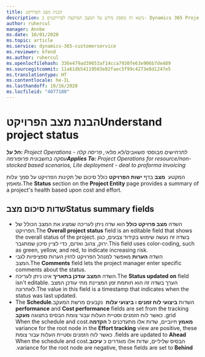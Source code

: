 ```yaml
---
title: הבנת מצב הפרויקט
description: נושא זה מספק מידע על המצב המוקצה לפרויקטים ב- Dynamics 365 Project Operations.
author: ruhercul
manager: Annbe
ms.date: 10/01/2020
ms.topic: article
ms.service: dynamics-365-customerservice
ms.reviewer: kfend
ms.author: ruhercul
ms.openlocfilehash: 336e479ad39653af14cca7930fe63e906b7de489
ms.sourcegitcommit: 11a61db54119503e82faec5f99c4273e8d1247e5
ms.translationtype: HT
ms.contentlocale: he-IL
ms.lasthandoff: 10/16/2020
ms.locfileid: "4077180"
---
```

# <a name="understand-project-status"></a><span data-ttu-id="62875-103">הבנת מצב הפרויקט</span><span class="sxs-lookup"><span data-stu-id="62875-103">Understand project status</span></span>

<span data-ttu-id="62875-104">_**חל על:** Project Operations לתרחישים מבוססי משאבים/לא מלאי, פריסה קלה - עסקה בחשבונית פרופורמה_</span><span class="sxs-lookup"><span data-stu-id="62875-104">_**Applies To:** Project Operations for resource/non-stocked based scenarios, Lite deployment - deal to proforma invoicing_</span></span>


<span data-ttu-id="62875-105">המקטע  **מצב** בדף **ישות הפרויקט** כולל סיכום של תקינות הפרויקט על סמך עלות ומאמץ.</span><span class="sxs-lookup"><span data-stu-id="62875-105">The **Status** section on the **Project Entity** page provides a summary of a project's health based upon cost and effort.</span></span>


## <a name="status-summary-fields"></a><span data-ttu-id="62875-106">שדות סיכום מצב</span><span class="sxs-lookup"><span data-stu-id="62875-106">Status summary fields</span></span>

- <span data-ttu-id="62875-107">השדה **מצב פרויקט כולל‬** הוא שדה ניתן לעריכה שמציג את המצב הכולל של הפרויקט.</span><span class="sxs-lookup"><span data-stu-id="62875-107">The **Overall project status** field is an editable field that shows the overall status of the project.</span></span> <span data-ttu-id="62875-108">בשדה זה נעשה שימוש בקידוד צבעים, כגון ירוק, צהוב ואדום, כדי לציין סיכון שמתגבר.</span><span class="sxs-lookup"><span data-stu-id="62875-108">This field uses color-coding, such as green, yellow, and red, to indicate increasing risk.</span></span> 
- <span data-ttu-id="62875-109">השדה **הערות** מאפשר למנהל הפרויקט להזין הערות ספציפיות לגבי המצב.</span><span class="sxs-lookup"><span data-stu-id="62875-109">The **Comments** field lets the project manager enter specific comments about the status.</span></span> 
- <span data-ttu-id="62875-110">השדה **המצב עודכן בתאריך** אינו ניתן לעריכה.</span><span class="sxs-lookup"><span data-stu-id="62875-110">The **Status updated on** field isn't editable.</span></span> <span data-ttu-id="62875-111">הערך בשדה זה הוא חותמת זמן המציינת מתי עודכן המצב לאחרונה.</span><span class="sxs-lookup"><span data-stu-id="62875-111">The value in this field is a timestamp that indicates when the status was last updated.</span></span>
- <span data-ttu-id="62875-112">השדות **ביצועי לוח זמנים** ו **ביצועי עלות** ‏‫ נקבעים מרשת המעקב.</span><span class="sxs-lookup"><span data-stu-id="62875-112">The **Schedule performance** and **Cost performance** fields are set from the tracking grid.</span></span> <span data-ttu-id="62875-113">כאשר לוח הזמנים וסטיית העלות עבור צומת הבסיס בתצוגה **מעקב מאמץ** חיוביים, שדות אלו מתעדכנים ל **הקדמה**.</span><span class="sxs-lookup"><span data-stu-id="62875-113">When the schedule and cost variance for the root node in the **Effort tracking** view are positive, these fields are updated to **Ahead**.</span></span> <span data-ttu-id="62875-114">כאשר לוח הזמנים וסטיית העלות עבור צומת הבסיס שליליים, שדות אלו מוגדרים כ **עיכוב**.</span><span class="sxs-lookup"><span data-stu-id="62875-114">When the schedule and cost variance for the root node are negative, these fields are set to **Behind**.</span></span>
